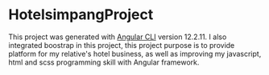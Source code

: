 # HotelsimpangProject

This project was generated with [Angular CLI](https://github.com/angular/angular-cli) version 12.2.11.
I also integrated boostrap in this project, this project purpose is to provide platform for my relative's hotel business, as well as improving my javascript, html and scss programming skill with Angular framework. 
